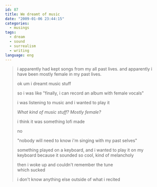 ```yaml
---
id: 87
title: We dreamt of music
date: "2009-01-06 23:44:15"
categories:
  - musings
tags:
  - dream
  - sound
  - surrealism
  - writing
language: eng
---
```


> i apparently had kept songs from my all past lives. and apparently i have been mostly female in my past lives.
>
> ok um i dreamt music stuff
>
> so i was like "finally, i can record an album with female vocals"
>
> i was listening to music and i wanted to play it
>
> _<somari> What kind of music stuff? Mostly female?_
>
> i think it was something lofi made
>
> no
>
> "nobody will need to know i'm singing with my past selves"
>
> something played on a keyboard, and i wanted to play it on my keyboard because it sounded so cool, kind of melancholy
>
> then i woke up and couldn't remember the tune  
> which sucked
>
> i don't know anything else outside of what i recited
